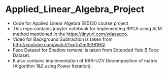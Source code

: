 # Applied_Linear_Algebra_Project
* Code for Applied Linear Algebra EE5120 course project
* This repo contains jupyter notebook for implementing RPCA using ALM method mentioned in the https://tinyurl.com/ydasaqco.
* Video for Background Subtraction is taken from http://youtube.com/watch?v=Tu2mfE381HQ.
* Face Dataset for Shadow removal is taken from Extended Yale B Face Dataset.
* It also contains implementation of RRR-UZV Decomposition of matrix (Algorithm 1&2 using Power Iteration).
